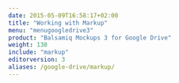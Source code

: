 ```yaml
---
date: 2015-05-09T16:58:17+02:00
title: "Working with Markup"
menu: "menugoogledrive3"
product: "Balsamiq Mockups 3 for Google Drive"
weight: 130
include: "markup"
editorversion: 3
aliases: /google-drive/markup/
---
```

